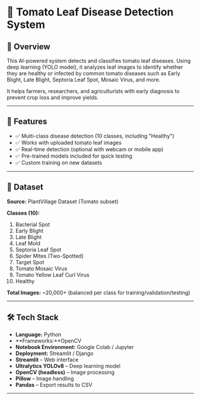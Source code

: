 # 🍅 Tomato Leaf Disease Detection System

## 📌 Overview
This AI-powered system detects and classifies tomato leaf diseases. Using deep learning (YOLO model), it analyzes leaf images to identify whether they are healthy or infected by common tomato diseases such as Early Blight, Late Blight, Septoria Leaf Spot, Mosaic Virus, and more.  

It helps farmers, researchers, and agriculturists with early diagnosis to prevent crop loss and improve yields.

---

## 🚀 Features
- ✅ Multi-class disease detection (10 classes, including "Healthy")  
- ✅ Works with uploaded tomato leaf images  
- ✅ Real-time detection (optional with webcam or mobile app)  
- ✅ Pre-trained models included for quick testing  
- ✅ Custom training on new datasets  

---

## 📂 Dataset
**Source:** PlantVillage Dataset (Tomato subset)  

**Classes (10):**
1. Bacterial Spot  
2. Early Blight  
3. Late Blight  
4. Leaf Mold  
5. Septoria Leaf Spot  
6. Spider Mites (Two-Spotted)  
7. Target Spot  
8. Tomato Mosaic Virus  
9. Tomato Yellow Leaf Curl Virus  
10. Healthy  

**Total Images:** ~20,000+ (balanced per class for training/validation/testing)  

---

## 🛠️ Tech Stack
- **Language:** Python  
- **Frameworks:**OpenCV  
- **Notebook Environment:** Google Colab / Jupyter  
- **Deployment:** Streamlit / Django
- **Streamlit** – Web interface  
- **Ultralytics YOLOv8** – Deep learning model  
- **OpenCV (headless)** – Image processing  
- **Pillow** – Image handling  
- **Pandas** – Export results to CSV
---












